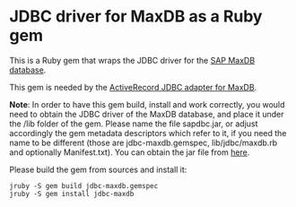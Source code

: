 # JDBC driver for MaxDB as a Ruby gem

This is a Ruby gem that wraps the JDBC driver for the [SAP MaxDB database](
http://maxdb.sap.com/).

This gem is needed by the [ActiveRecord JDBC adapter for MaxDB](
https://github.com/sapnwcloudlabs/activerecord-maxdb-adapter).

**Note**: In order to have this gem build, install and work correctly, you would
need to obtain the JDBC driver of the MaxDB database, and place it under the
/lib folder of the gem. Please name the file sapdbc.jar, or adjust accordingly
the gem metadata descriptors which refer to it, if you need the name to be different
(those are jdbc-maxdb.gemspec, lib/jdbc/maxdb.rb and optionally Manifest.txt).
You can obtain the jar file from [here](http://www.sapdb.org/sap_db_jdbc.htm).


Please build the gem from sources and install it:

    jruby -S gem build jdbc-maxdb.gemspec
	jruby -S gem install jdbc-maxdb